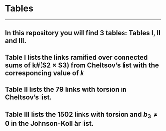 # Tables
---
In this repository you will find 3 tables:  Tables I, II and III.
---
Table I lists the links ramified over connected sums of k\#(S2 × S3) from Cheltsov’s list with the corresponding value of $k$
---
Table II lists the 79 links with torsion in Cheltsov’s list.
---
Table III lists the 1502 links with torsion and $b_3 \not= 0$ in the Johnson-Koll ́ar list.
---
